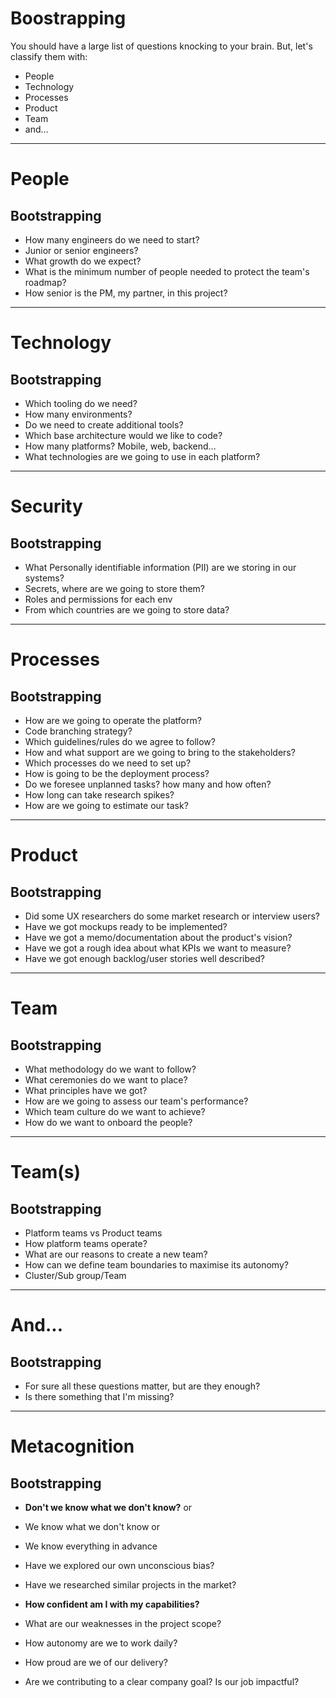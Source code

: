 # Boostrapping 

You should have a large list of questions knocking to your brain.
But, let's classify them with:

- People
- Technology
- Processes
- Product
- Team
- and...

---

# People 
## Bootstrapping

- How many engineers do we need to start?
- Junior or senior engineers?  
- What growth do we expect?
- What is the minimum number of people needed to protect the team's roadmap?
- How senior is the PM, my partner, in this project?

---

# Technology
## Bootstrapping


- Which tooling do we need?
- How many environments? 
- Do we need to create additional tools?  
- Which base architecture would we like to code?
- How many platforms? Mobile, web, backend...
- What technologies are we going to use in each platform? 

---

# Security
## Bootstrapping

- What Personally identifiable information (PII) are we storing in our systems? 
- Secrets, where are we going to store them? 
- Roles and permissions for each env
- From which countries are we going to store data? 

---

# Processes
## Bootstrapping

- How are we going to operate the platform?
- Code branching strategy?
- Which guidelines/rules do we agree to follow? 
- How and what support are we going to bring to the stakeholders? 
- Which processes do we need to set up?
- How is going to be the deployment process?
- Do we foresee unplanned tasks? how many and how often?
- How long can take research spikes? 
- How are we going to estimate our task? 

---

# Product
## Bootstrapping

- Did some UX researchers do some market research or interview users?
- Have we got mockups ready to be implemented?
- Have we got a memo/documentation about the product's vision? 
- Have we got a rough idea about what KPIs we want to measure?  
- Have we got enough backlog/user stories well described?

---

# Team
## Bootstrapping

- What methodology do we want to follow? 
- What ceremonies do we want to place? 
- What principles have we got?
- How are we going to assess our team's performance?
- Which team culture do we want to achieve? 
- How do we want to onboard the people?

---

# Team(s)
## Bootstrapping

- Platform teams vs Product teams
- How platform teams operate?
- What are our reasons to create a new team? 
- How can we define team boundaries to maximise its autonomy?
- Cluster/Sub group/Team


---

# And...
## Bootstrapping

- For sure all these questions matter, but are they enough? 
- Is there something that I'm missing?

---


# Metacognition
## Bootstrapping

- **Don't we know what we don't know?** or
- We know what we don't know or
- We know everything in advance
- Have we explored our own unconscious bias?
- Have we researched similar projects in the market? 
- **How confident am I with my capabilities?**
- What are our weaknesses in the project scope?

- How autonomy are we to work daily?
- How proud are we of our delivery?
- Are we contributing to a clear company goal? Is our job impactful?


